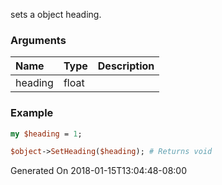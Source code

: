 sets a object heading.
### Arguments
**Name**|**Type**|**Description**
:---|:---|:---
heading|float|

### Example

```perl
my $heading = 1;

$object->SetHeading($heading); # Returns void
```


Generated On 2018-01-15T13:04:48-08:00